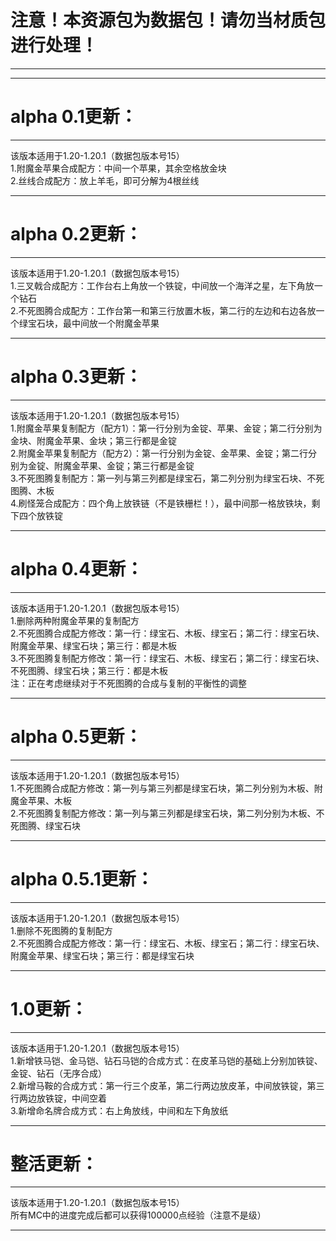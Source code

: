 # 注意！本资源包为数据包！请勿当材质包进行处理！
***
***

# alpha 0.1更新：
***
该版本适用于1.20-1.20.1（数据包版本号15）\
1.附魔金苹果合成配方：中间一个苹果，其余空格放金块\
2.丝线合成配方：放上羊毛，即可分解为4根丝线
***

# alpha 0.2更新：
***
该版本适用于1.20-1.20.1（数据包版本号15）\
1.三叉戟合成配方：工作台右上角放一个铁锭，中间放一个海洋之星，左下角放一个钻石\
2.不死图腾合成配方：工作台第一和第三行放置木板，第二行的左边和右边各放一个绿宝石块，最中间放一个附魔金苹果
***

# alpha 0.3更新：
***
该版本适用于1.20-1.20.1（数据包版本号15）\
1.附魔金苹果复制配方（配方1）：第一行分别为金锭、苹果、金锭；第二行分别为金块、附魔金苹果、金块；第三行都是金锭\
2.附魔金苹果复制配方（配方2）：第一行分别为金锭、金苹果、金锭；第二行分别为金锭、附魔金苹果、金锭；第三行都是金锭\
3.不死图腾复制配方：第一列与第三列都是绿宝石，第二列分别为绿宝石块、不死图腾、木板\
4.刷怪笼合成配方：四个角上放铁链（不是铁栅栏！），最中间那一格放铁块，剩下四个放铁锭
***

# alpha 0.4更新：
***
该版本适用于1.20-1.20.1（数据包版本号15）\
1.删除两种附魔金苹果的复制配方\
2.不死图腾合成配方修改：第一行：绿宝石、木板、绿宝石；第二行：绿宝石块、附魔金苹果、绿宝石块；第三行：都是木板\
3.不死图腾复制配方修改：第一行：绿宝石、木板、绿宝石；第二行：绿宝石块、不死图腾、绿宝石块；第三行：都是木板\
注：正在考虑继续对于不死图腾的合成与复制的平衡性的调整
***

# alpha 0.5更新：
***
该版本适用于1.20-1.20.1（数据包版本号15）\
1.不死图腾合成配方修改：第一列与第三列都是绿宝石块，第二列分别为木板、附魔金苹果、木板\
2.不死图腾复制配方修改：第一列与第三列都是绿宝石块，第二列分别为木板、不死图腾、绿宝石块
***

# alpha 0.5.1更新：
***
该版本适用于1.20-1.20.1（数据包版本号15）\
1.删除不死图腾的复制配方\
2.不死图腾合成配方修改：第一行：绿宝石、木板、绿宝石；第二行：绿宝石块、附魔金苹果、绿宝石块；第三行：都是绿宝石块
***

# 1.0更新：
***
该版本适用于1.20-1.20.1（数据包版本号15）\
1.新增铁马铠、金马铠、钻石马铠的合成方式：在皮革马铠的基础上分别加铁锭、金锭、钻石（无序合成）\
2.新增马鞍的合成方式：第一行三个皮革，第二行两边放皮革，中间放铁锭，第三行两边放铁锭，中间空着\
3.新增命名牌合成方式：右上角放线，中间和左下角放纸
***

# 整活更新：
***
该版本适用于1.20-1.20.1（数据包版本号15）\
所有MC中的进度完成后都可以获得100000点经验（注意不是级）
***
